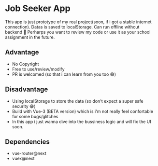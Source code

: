 # Job Seeker App

This app is just prototype of my real project(soon, if i got a stable internet connection). Datas is saved to localStorage. Can run offline without backend 💪
Perharps you want to review my code or use it as your school assignment in the future.

## Advantage

- No Copyright
- Free to use/review/modify
- PR is welcomed (so that i can learn from you too 😅)

## Disadvantage

- Using localStorage to store the data (so don't expect a super safe security 😁)
- Build with Vue-3 (BETA version) which is i'm not really feel confortable for some bugs/glitches
- In this app i just wanna dive into the bussiness logic and will fix the UI soon.

## Dependencies

- vue-router@next
- vuex@next
